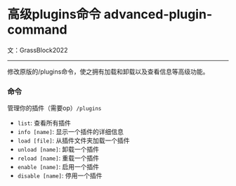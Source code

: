 # 高级plugins命令 <Badge>advanced-plugin-command</Badge>
文：GrassBlock2022

-----

修改原版的/plugins命令，使之拥有加载和卸载以及查看信息等高级功能。

### 命令
管理你的插件（需要op）`/plugins`
  - `list`: 查看所有插件
  - `info [name]`: 显示一个插件的详细信息
  - `load [file]`: 从插件文件夹加载一个插件
  - `unload [name]`: 卸载一个插件
  - `reload [name]`: 重载一个插件
  - `enable [name]`: 启用一个插件
  - `disable [name]`: 停用一个插件